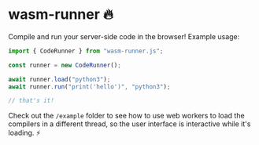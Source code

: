 # wasm-runner 🔥

Compile and run your server-side code in the browser! Example usage:

```ts
import { CodeRunner } from "wasm-runner.js";

const runner = new CodeRunner();

await runner.load("python3");
await runner.run("print('hello')", "python3");

// that's it!
```

Check out the `/example` folder to see how to use web workers to load the compilers in a different thread, so the user interface is interactive while it's loading. ⚡
